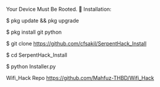 Your Device Must Be Rooted.
🤟 Installation:

$ pkg update && pkg upgrade

$ pkg install git python

$ git clone https://github.com/cfsakil/SerpentHack_Install

$ cd SerpentHack_Install

$ python Installer.py

Wifi_Hack Repo
https://github.com/Mahfuz-THBD/Wifi_Hack

